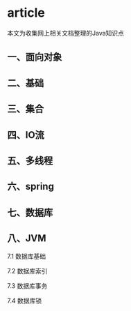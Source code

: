 # article

本文为收集网上相关文档整理的Java知识点

## 一、面向对象

## 二、基础

## 三、集合

## 四、IO流

## 五、多线程

## 六、spring

## 七、数据库

## 八、JVM

7.1 数据库基础

7.2 数据库索引

7.3 数据库事务

7.4 数据库锁